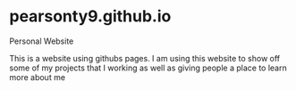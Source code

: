 # pearsonty9.github.io
Personal Website

This is a website using githubs pages.
I am using this website to show off some of my projects that I working as well as giving people a place to learn more about me

